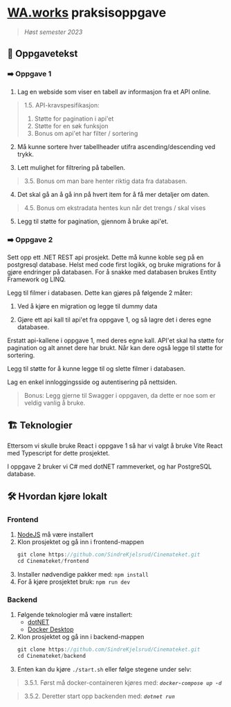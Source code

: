 # [WA.works](https://wa.works/) praksisoppgave
> *Høst semester 2023*

## 📝 Oppgavetekst

### ➡️ Oppgave 1
1. Lag en webside som viser en tabell av informasjon fra et API online.
> 1.5. API-kravspesifikasjon:  
> 1. Støtte for pagination i api'et  
> 2. Støtte for en søk funksjon  
> 3. Bonus om api'et har filter / sortering

2. Må kunne sortere hver tabellheader utifra ascending/descending ved trykk.

3. Lett mulighet for filtrering på tabellen. 
> 3.5. Bonus om man bare henter riktig data fra databasen.

4. Det skal gå an å gå inn på hvert item for å få mer detaljer om daten.
> 4.5. Bonus om ekstradata hentes kun når det trengs / skal vises

5. Legg til støtte for pagination, gjennom å bruke api'et.

### ➡️ Oppgave 2
Sett opp ett .NET REST api prosjekt. Dette må kunne koble seg på en postgresql database. Helst med code first logikk, og bruke migrations for å gjøre endringer på databasen. For å snakke med databasen brukes Entity Framework og LINQ.

Legg til filmer i databasen. Dette kan gjøres på følgende 2 måter:
1. Ved å kjøre en migration og legge til dummy data

2. Gjøre ett api kall til api'et fra oppgave 1, og så lagre det i deres egne databasee.

Erstatt api-kallene i oppgave 1, med deres egne kall. API'et skal ha støtte for pagination og alt annet dere har brukt. Når kan dere også legge til støtte for sortering.

Legg til støtte for å kunne legge til og slette filmer i databasen.

Lag en enkel innloggingsside og autentisering på nettsiden.

> Bonus: Legg gjerne til Swagger i oppgaven, da dette er noe som er veldig vanlig å bruke.

## 🏗️ Teknologier
Ettersom vi skulle bruke React i oppgave 1 så har vi valgt å bruke Vite React med Typescript for dette prosjektet.

I oppgave 2 bruker vi C# med dotNET rammeverket, og har PostgreSQL database. 

## 🛠️ Hvordan kjøre lokalt

### Frontend
1. [NodeJS](https://nodejs.org/en) må være installert
2. Klon prosjektet og gå inn i frontend-mappen
   ```ts
   git clone https://github.com/SindreKjelsrud/Cinemateket.git
   cd Cinemateket/frontend
   ```
3. Installer nødvendige pakker med: `npm install`
4. For å kjøre prosjektet bruk: `npm run dev`

### Backend
1. Følgende teknologier må være installert:
   - [dotNET](https://dotnet.microsoft.com/en-us/)
   - [Docker Desktop](https://www.docker.com/products/docker-desktop/)
2. Klon prosjektet og gå inn i backend-mappen
   ```c#
   git clone https://github.com/SindreKjelsrud/Cinemateket.git
   cd Cinemateket/backend
   ```
3. Enten kan du kjøre `./start.sh` eller følge stegene under selv:
> 3.5.1. Først må docker-containeren kjøres med:  ***`docker-compose up -d`***

> 3.5.2. Deretter start opp backenden med: ***`dotnet run`***

